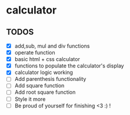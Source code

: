 # calculator

## TODOS

-   [x] add,sub, mul and div functions
-   [x] operate function
-   [x] basic html + css calculator
-   [x] functions to populate the calculator's display
-   [x] calculator logic working
-   [ ] Add parenthesis functionality
-   [ ] Add square function
-   [ ] Add root square function
-   [ ] Style it more
-   [ ] Be proud of yourself for finishing <3 :) !
